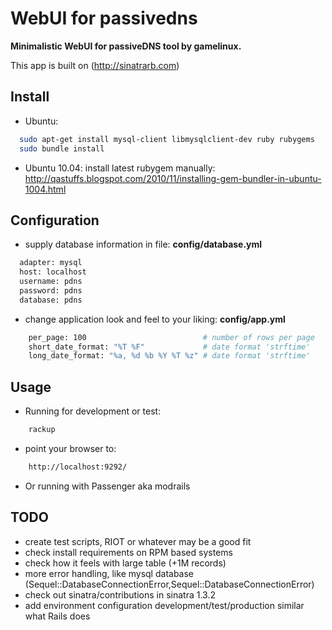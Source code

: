 # WebUI for passivedns

**Minimalistic WebUI for passiveDNS tool by gamelinux.**

This app is built on (http://sinatrarb.com)

## Install

- Ubuntu:
````Bash
  sudo apt-get install mysql-client libmysqlclient-dev ruby rubygems
  sudo bundle install
````

- Ubuntu 10.04: install latest rubygem manually:
  http://qastuffs.blogspot.com/2010/11/installing-gem-bundler-in-ubuntu-1004.html

## Configuration
- supply database information in file: **config/database.yml**

````Bash
  adapter: mysql
  host: localhost
  username: pdns
  password: pdns
  database: pdns
````

- change application look and feel to your liking: **config/app.yml**
````Bash
    per_page: 100                          # number of rows per page
    short_date_format: "%T %F"             # date format 'strftime'
    long_date_format: "%a, %d %b %Y %T %z" # date format 'strftime'
````

## Usage

- Running for development or test:

````Bash
    rackup
````

- point your browser to:

````Bash
    http://localhost:9292/
````

- Or running with Passenger aka modrails

## TODO
- create test scripts, RIOT or whatever may be a good fit
- check install requirements on RPM based systems
- check how it feels with large table (+1M records)
- more error handling, like mysql database (Sequel::DatabaseConnectionError,Sequel::DatabaseConnectionError)
- check out sinatra/contributions in sinatra 1.3.2
- add environment configuration development/test/production similar what Rails does
